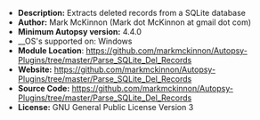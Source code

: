 - __Description:__ Extracts deleted records from a SQLite database
- __Author:__ Mark McKinnon (Mark dot McKinnon at gmail dot com)
- __Minimum Autopsy version:__ 4.4.0
- __OS's supported on: Windows
- __Module Location__: https://github.com/markmckinnon/Autopsy-Plugins/tree/master/Parse_SQLite_Del_Records
- __Website:__ https://github.com/markmckinnon/Autopsy-Plugins/tree/master/Parse_SQLite_Del_Records
- __Source Code:__ https://github.com/markmckinnon/Autopsy-Plugins/tree/master/Parse_SQLite_Del_Records
- __License:__ GNU General Public License Version 3